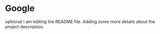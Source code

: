 # Google
optiional
I am editing the README file. Adding some more details about the project description.
